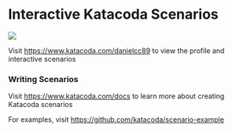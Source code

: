 # Interactive Katacoda Scenarios

[![](http://shields.katacoda.com/katacoda/danielcc89/count.svg)](https://www.katacoda.com/danielcc89 "Get your profile on Katacoda.com")

Visit https://www.katacoda.com/danielcc89 to view the profile and interactive scenarios

### Writing Scenarios
Visit https://www.katacoda.com/docs to learn more about creating Katacoda scenarios

For examples, visit https://github.com/katacoda/scenario-example
